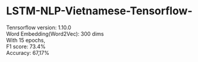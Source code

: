 # LSTM-NLP-Vietnamese-Tensorflow-
Tenrsorflow version: 1.10.0 <br />
Word Embedding(Word2Vec): 300 dims <br />
With 15 epochs, <br />
F1 score: 73.4%<br />
Accuracy: 67,17%<br />

